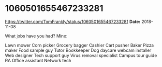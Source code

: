 # 1060501655467233281
https://twitter.com/TomFrankly/status/1060501655467233281
**Date:** 2018-11-08

What jobs have you had? Mine:

Lawn mower
Corn picker
Grocery bagger
Cashier
Cart pusher
Baker
Pizza maker
Food sample guy
Tutor
Bookkeeper
Dog daycare webcam installer
Web designer
Tech support guy
Virus removal specialist
Campus tour guide
RA
Office assistant
Network tech
